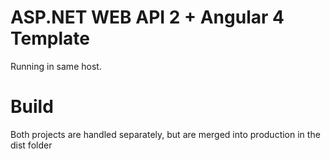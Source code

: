# ASP.NET WEB API 2 + Angular 4 Template
Running in same host.

# Build
Both projects are handled separately, but are merged into production in the dist folder
